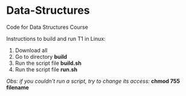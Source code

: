 # Data-Structures
Code for Data Structures Course

Instructions to build and run T1 in Linux:
1. Download all
2. Go to directory __build__
3. Run the script file __build.sh__
4. Run the script file __run.sh__

_Obs: if you couldn't run a script, try to change its access:_ __chmod 755 filename__
